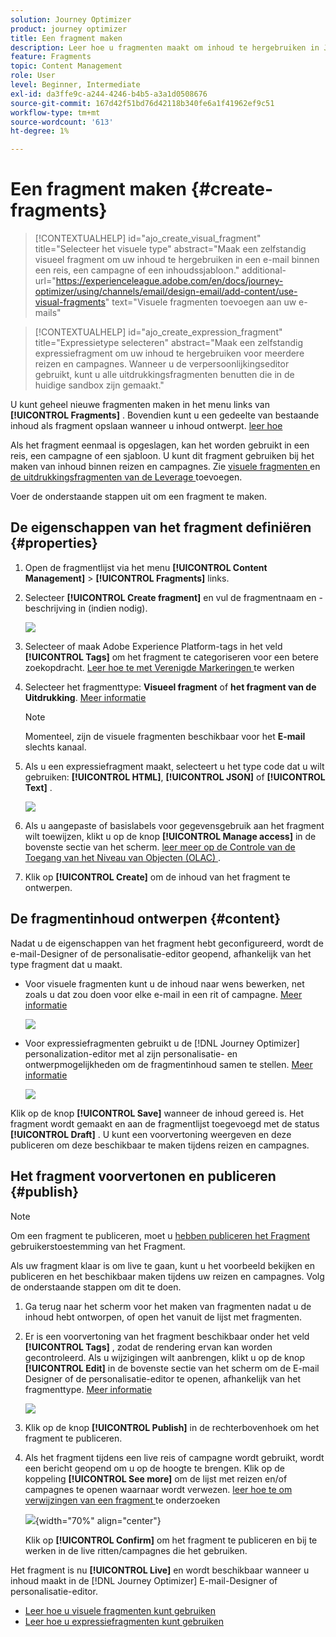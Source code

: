```yaml
---
solution: Journey Optimizer
product: journey optimizer
title: Een fragment maken
description: Leer hoe u fragmenten maakt om inhoud te hergebruiken in Journey Optimizer-campagnes en -reizen
feature: Fragments
topic: Content Management
role: User
level: Beginner, Intermediate
exl-id: da3ffe9c-a244-4246-b4b5-a3a1d0508676
source-git-commit: 167d42f51bd76d42118b340fe6a1f41962ef9c51
workflow-type: tm+mt
source-wordcount: '613'
ht-degree: 1%

---
```


# Een fragment maken {#create-fragments}

>[!CONTEXTUALHELP]
>id="ajo_create_visual_fragment"
>title="Selecteer het visuele type"
>abstract="Maak een zelfstandig visueel fragment om uw inhoud te hergebruiken in een e-mail binnen een reis, een campagne of een inhoudssjabloon."
>additional-url="https://experienceleague.adobe.com/en/docs/journey-optimizer/using/channels/email/design-email/add-content/use-visual-fragments" text="Visuele fragmenten toevoegen aan uw e-mails"

>[!CONTEXTUALHELP]
>id="ajo_create_expression_fragment"
>title="Expressietype selecteren"
>abstract="Maak een zelfstandig expressiefragment om uw inhoud te hergebruiken voor meerdere reizen en campagnes. Wanneer u de verpersoonlijkingseditor gebruikt, kunt u alle uitdrukkingsfragmenten benutten die in de huidige sandbox zijn gemaakt."
<!--
>additional-url="https://experienceleague.adobe.com/en/docs/journey-optimizer/using/content-management/personalization/expression-editor/use-expression-fragments" text="Leverage expression fragments"-->

U kunt geheel nieuwe fragmenten maken in het menu links van **[!UICONTROL Fragments]** . Bovendien kunt u een gedeelte van bestaande inhoud als fragment opslaan wanneer u inhoud ontwerpt. [ leer hoe ](#save-as-fragment)

Als het fragment eenmaal is opgeslagen, kan het worden gebruikt in een reis, een campagne of een sjabloon. U kunt dit fragment gebruiken bij het maken van inhoud binnen reizen en campagnes. Zie [ visuele fragmenten ](../email/use-visual-fragments.md) en [ de uitdrukkingsfragmenten van de Leverage ](../personalization/use-expression-fragments.md) toevoegen.

Voer de onderstaande stappen uit om een fragment te maken.

## De eigenschappen van het fragment definiëren {#properties}

1. Open de fragmentlijst via het menu **[!UICONTROL Content Management]** > **[!UICONTROL Fragments]** links.

1. Selecteer **[!UICONTROL Create fragment]** en vul de fragmentnaam en -beschrijving in (indien nodig).

   ![](assets/fragment-details.png)

1. Selecteer of maak Adobe Experience Platform-tags in het veld **[!UICONTROL Tags]** om het fragment te categoriseren voor een betere zoekopdracht. [ Leer hoe te met Verenigde Markeringen ](../start/search-filter-categorize.md#tags) te werken

1. Selecteer het fragmenttype: **Visueel fragment** of **het fragment van de Uitdrukking**. [Meer informatie](../content-management/fragments.md#visual-expression)

   >[!NOTE]
   >
   >Momenteel, zijn de visuele fragmenten beschikbaar voor het **E-mail** slechts kanaal.

1. Als u een expressiefragment maakt, selecteert u het type code dat u wilt gebruiken: **[!UICONTROL HTML]**, **[!UICONTROL JSON]** of **[!UICONTROL Text]** .

   ![](assets/fragment-expression-type.png)

1. Als u aangepaste of basislabels voor gegevensgebruik aan het fragment wilt toewijzen, klikt u op de knop **[!UICONTROL Manage access]** in de bovenste sectie van het scherm. [ leer meer op de Controle van de Toegang van het Niveau van Objecten (OLAC) ](../administration/object-based-access.md).

1. Klik op **[!UICONTROL Create]** om de inhoud van het fragment te ontwerpen.

## De fragmentinhoud ontwerpen {#content}

Nadat u de eigenschappen van het fragment hebt geconfigureerd, wordt de e-mail-Designer of de personalisatie-editor geopend, afhankelijk van het type fragment dat u maakt.

* Voor visuele fragmenten kunt u de inhoud naar wens bewerken, net zoals u dat zou doen voor elke e-mail in een rit of campagne. [Meer informatie](../email/get-started-email-design.md)

  ![](assets/fragment-designer.png)

* Voor expressiefragmenten gebruikt u de [!DNL Journey Optimizer] personalization-editor met al zijn personalisatie- en ontwerpmogelijkheden om de fragmentinhoud samen te stellen. [Meer informatie](../personalization/personalization-build-expressions.md)

  ![](assets/fragment-expression-editor.png)

Klik op de knop **[!UICONTROL Save]** wanneer de inhoud gereed is. Het fragment wordt gemaakt en aan de fragmentlijst toegevoegd met de status **[!UICONTROL Draft]** . U kunt een voorvertoning weergeven en deze publiceren om deze beschikbaar te maken tijdens reizen en campagnes.

## Het fragment voorvertonen en publiceren {#publish}

>[!NOTE]
>
>Om een fragment te publiceren, moet u [ hebben publiceren het Fragment ](../administration/ootb-product-profiles.md#content-library-manager) gebruikerstoestemming van het Fragment.

Als uw fragment klaar is om live te gaan, kunt u het voorbeeld bekijken en publiceren en het beschikbaar maken tijdens uw reizen en campagnes. Volg de onderstaande stappen om dit te doen.

1. Ga terug naar het scherm voor het maken van fragmenten nadat u de inhoud hebt ontworpen, of open het vanuit de lijst met fragmenten.

1. Er is een voorvertoning van het fragment beschikbaar onder het veld **[!UICONTROL Tags]** , zodat de rendering ervan kan worden gecontroleerd. Als u wijzigingen wilt aanbrengen, klikt u op de knop **[!UICONTROL Edit]** in de bovenste sectie van het scherm om de E-mail Designer of de personalisatie-editor te openen, afhankelijk van het fragmenttype. [Meer informatie](manage-fragments.md#edit-fragments)

   ![](assets/fragment-preview.png)

1. Klik op de knop **[!UICONTROL Publish]** in de rechterbovenhoek om het fragment te publiceren.

1. Als het fragment tijdens een live reis of campagne wordt gebruikt, wordt een bericht geopend om u op de hoogte te brengen. Klik op de koppeling **[!UICONTROL See more]** om de lijst met reizen en/of campagnes te openen waarnaar wordt verwezen. [ leer hoe te om verwijzingen van een fragment ](../content-management/manage-fragments.md#explore-references) te onderzoeken

   ![](assets/fragment-publish.png){width="70%" align="center"}

   Klik op **[!UICONTROL Confirm]** om het fragment te publiceren en bij te werken in de live ritten/campagnes die het gebruiken.

Het fragment is nu **[!UICONTROL Live]** en wordt beschikbaar wanneer u inhoud maakt in de [!DNL Journey Optimizer] E-mail-Designer of personalisatie-editor.

* [Leer hoe u visuele fragmenten kunt gebruiken](../email/use-visual-fragments.md)
* [Leer hoe u expressiefragmenten kunt gebruiken](../personalization/use-expression-fragments.md)
